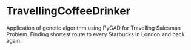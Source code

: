 # TravellingCoffeeDrinker
Application of genetic algorithm using PyGAD for Travelling Salesman Problem. Finding shortest route to every Starbucks in London and back again.
